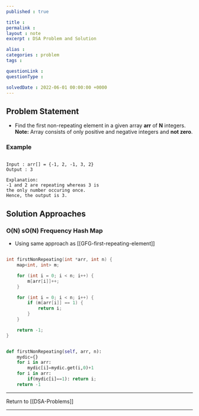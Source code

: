 ```yaml
---
published : true

title : 
permalink : 
layout : note
excerpt : DSA Problem and Solution

alias : 
categories : problem
tags : 

questionLink : 
questionType : 

solvedDate : 2022-06-01 00:00:00 +0000
---
```


## Problem Statement

- Find the first non-repeating element in a given array **arr** of **N** integers.  
**Note:** Array consists of only positive and negative integers and **not zero**.

### Example

```

Input : arr[] = {-1, 2, -1, 3, 2}
Output : 3

Explanation:
-1 and 2 are repeating whereas 3 is 
the only number occuring once.
Hence, the output is 3. 

```

## Solution Approaches

### O(N) sO(N) Frequency Hash Map

- Using same approach as [[GFG-first-repeating-element]]

```cpp

int firstNonRepeating(int *arr, int n) {
	map<int, int> m;

	for (int i = 0; i < n; i++) {
		m[arr[i]]++;
	}

	for (int i = 0; i < n; i++) {
		if (m[arr[i]] == 1) {
			return i;
		}
	}

	return -1;
}

```

```python

def firstNonRepeating(self, arr, n): 
	mydic={}
	for i in arr:
		mydic[i]=mydic.get(i,0)+1
	for i in arr:
		if(mydic[i]==1): return i;
	return -1

```

---

Return to [[DSA-Problems]]

---
